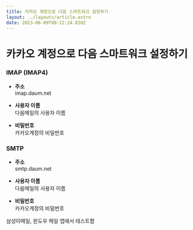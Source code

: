 ```yaml
---
title: 카카오 계정으로 다음 스마트워크 설정하기
layout: ../layouts/article.astro
date: 2023-06-09T00:12:24.820Z
---
```

# 카카오 계정으로 다음 스마트워크 설정하기

### **IMAP (IMAP4)**

* **주소**\
  imap.daum.net

* **사용자 이름**\
  다음메일의 사용자 이름

* **비밀번호**\
  카카오계정의 비밀번호

### **SMTP**

* **주소**\
  smtp.daum.net

* **사용자 이름**\
  다음메일의 사용자 이름

* **비밀번호**\
  카카오계정의 비밀번호

삼성이메일, 윈도우 메일 앱에서 테스트함
